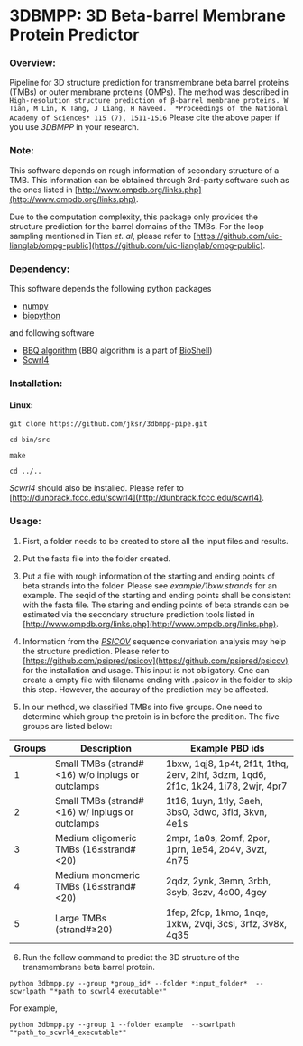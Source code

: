 # 3DBMPP: 3D Beta-barrel Membrane Protein Predictor

### Overview:
Pipeline for 3D structure prediction for transmembrane beta barrel proteins (TMBs) or outer membrane proteins (OMPs).
The method was described in 
`High-resolution structure prediction of β-barrel membrane proteins.
W Tian, M Lin, K Tang, J Liang, H Naveed. 
*Proceedings of the National Academy of Sciences* 115 (7), 1511-1516`
Please cite the above paper if you use *3DBMPP* in your research.


### Note:
This software depends on rough information of secondary structure of a TMB.
This information can be obtained through 3rd-party software such as the ones listed in 
[http://www.ompdb.org/links.php](http://www.ompdb.org/links.php).

Due to the computation complexity, this package only provides the structure prediction for the barrel domains of the TMBs.
For the loop sampling mentioned in Tian *et. al*, please refer to
[https://github.com/uic-lianglab/ompg-public](https://github.com/uic-lianglab/ompg-public).

### Dependency:
This software depends the following python packages
* [numpy](https://numpy.org/)
* [biopython](https://biopython.org/)

and following software
* [BBQ algorithm](https://onlinelibrary.wiley.com/doi/full/10.1002/jcc.20624) (BBQ algorithm is a part of [BioShell](http://www.bioshell.pl/bioshell.html))
* [Scwrl4](http://dunbrack.fccc.edu/scwrl4)

### Installation:

#### Linux:

`git clone https://github.com/jksr/3dbmpp-pipe.git`

`cd bin/src`

`make`

`cd ../..`

*Scwrl4* should also be installed. Please refer to [http://dunbrack.fccc.edu/scwrl4](http://dunbrack.fccc.edu/scwrl4). 


### Usage:

1. Fisrt, a folder needs to be created to store all the input files and results. 

2. Put the fasta file into the folder created.

3. Put a file with rough information of the starting and ending points of beta strands into the folder. Please see *example/1bxw.strands* for an example. The seqid of the starting and ending points shall be consistent with the fasta file. The staring and ending points of beta strands can be estimated via the secondary structure prediction tools listed in [http://www.ompdb.org/links.php](http://www.ompdb.org/links.php).

4. Information from the [*PSICOV*](https://github.com/psipred/psicov) sequence convariation analysis may help the structure prediction. Please refer to [https://github.com/psipred/psicov](https://github.com/psipred/psicov) for the installation and usage. This input is not obligatory. One can create a empty file with filename ending with .psicov in the folder to skip this step. However, the accuray of the prediction may be affected.

5. In our method, we classified TMBs into five groups.
One need to determine which group the pretoin is in before the predition. 
The five groups are listed below:

| Groups | Description                                      | Example PBD ids |
| ------ | ------------------------------------------------ | --------------- |
|  1     | Small TMBs (strand#<16) w/o inplugs or outclamps | 1bxw, 1qj8, 1p4t, 2f1t, 1thq, 2erv, 2lhf,  3dzm, 1qd6, 2f1c, 1k24, 1i78, 2wjr, 4pr7 |
|  2     | Small TMBs (strand#<16) w/ inplugs or outclamps  | 1t16, 1uyn, 1tly, 3aeh, 3bs0, 3dwo, 3fid, 3kvn, 4e1s |
|  3     | Medium oligomeric TMBs (16≤strand#<20)           | 2mpr, 1a0s, 2omf, 2por, 1prn, 1e54, 2o4v, 3vzt, 4n75 |
|  4     | Medium monomeric TMBs (16≤strand#<20)            | 2qdz, 2ynk, 3emn, 3rbh, 3syb, 3szv, 4c00, 4gey |
|  5     | Large TMBs (strand#≥20)                          | 1fep, 2fcp, 1kmo, 1nqe, 1xkw, 2vqi, 3csl, 3rfz, 3v8x, 4q35 |

6. Run the follow command to predict the 3D structure of the transmembrane beta barrel protein.

`python 3dbmpp.py --group *group_id* --folder *input_folder*  --scwrlpath "*path_to_scwrl4_executable*"`

For example, 

`python 3dbmpp.py --group 1 --folder example  --scwrlpath "*path_to_scwrl4_executable*"`

